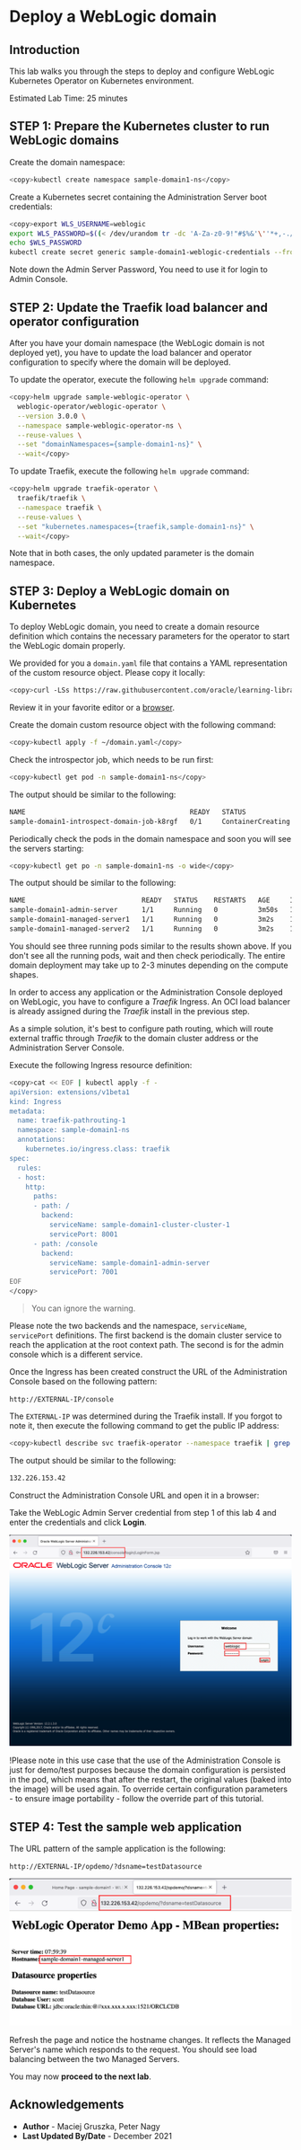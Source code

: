 # Deploy a WebLogic domain

## Introduction

This lab walks you through the steps to deploy and configure WebLogic Kubernetes Operator on Kubernetes environment.

Estimated Lab Time: 25 minutes

## **STEP 1**: Prepare the Kubernetes cluster to run WebLogic domains

Create the domain namespace:
```bash
<copy>kubectl create namespace sample-domain1-ns</copy>
```
Create a Kubernetes secret containing the Administration Server boot credentials:

```bash
<copy>export WLS_USERNAME=weblogic
export WLS_PASSWORD=$((< /dev/urandom tr -dc 'A-Za-z0-9!"#$%&'\''*+,-./:;<=>?@\^_`|~' | head -c10);(date +%S))
echo $WLS_PASSWORD
kubectl create secret generic sample-domain1-weblogic-credentials --from-literal=password=$WLS_PASSWORD --from-literal=username=$WLS_USERNAME -n sample-domain1-ns</copy>
```

Note down the Admin Server Password, You need to use it for login to Admin Console.

## **STEP 2**: Update the Traefik load balancer and operator configuration

After you have your domain namespace (the WebLogic domain is not deployed yet), you have to update the load balancer and operator configuration to specify where the domain will be deployed.

To update the operator, execute the following `helm upgrade` command:
```bash
<copy>helm upgrade sample-weblogic-operator \
  weblogic-operator/weblogic-operator \
  --version 3.0.0 \
  --namespace sample-weblogic-operator-ns \
  --reuse-values \
  --set "domainNamespaces={sample-domain1-ns}" \
  --wait</copy>
```

To update Traefik, execute the following `helm upgrade` command:
```bash
<copy>helm upgrade traefik-operator \
  traefik/traefik \
  --namespace traefik \
  --reuse-values \
  --set "kubernetes.namespaces={traefik,sample-domain1-ns}" \
  --wait</copy>
```
Note that in both cases, the only updated parameter is the domain namespace.

## **STEP 3**: Deploy a WebLogic domain on Kubernetes

To deploy WebLogic domain, you need to create a domain resource definition which contains the necessary parameters for the operator to start the WebLogic domain properly.

We provided for you a `domain.yaml` file that contains a YAML representation of the custom resource object. Please copy it locally:
```bash
<copy>curl -LSs https://raw.githubusercontent.com/oracle/learning-library/master/solutions-library/weblogic-kubernetes/domain.v8.yaml  >~/domain.yaml</copy>
```
Review it in your favorite editor or a [browser](https://github.com/pandey-ankit/weblogic-kubernetes/blob/main/domain.v8.yaml).

Create the domain custom resource object with the following command:
```bash
<copy>kubectl apply -f ~/domain.yaml</copy>
```
Check the introspector job, which needs to be run first:
```bash
<copy>kubectl get pod -n sample-domain1-ns</copy>
```
The output should be similar to the following:
```bash
NAME                                         READY   STATUS              RESTARTS   AGE
sample-domain1-introspect-domain-job-k8rgf   0/1     ContainerCreating   0          12s
```
Periodically check the pods in the domain namespace and soon you will see the servers starting:
```bash
<copy>kubectl get po -n sample-domain1-ns -o wide</copy>
```
The output should be similar to the following:
```bash
NAME                             READY   STATUS    RESTARTS   AGE     IP             NODE         NOMINATED NODE   READINESS GATES
sample-domain1-admin-server      1/1     Running   0          3m50s   10.244.0.133   10.0.10.28   <none>           <none>
sample-domain1-managed-server1   1/1     Running   0          3m2s    10.244.0.135   10.0.10.28   <none>           <none>
sample-domain1-managed-server2   1/1     Running   0          3m2s    10.244.0.134   10.0.10.28   <none>           <none> 
```
You should see three running pods similar to the results shown above. If you don't see all the running pods, wait and then check periodically. The entire domain deployment may take up to 2-3 minutes depending on the compute shapes.

In order to access any application or the Administration Console deployed on WebLogic, you have to configure a *Traefik* Ingress. An OCI load balancer is already assigned during the *Traefik* install in the previous step.

As a simple solution, it's best to configure path routing, which will route external traffic through *Traefik* to the domain cluster address or the Administration Server Console.

Execute the following Ingress resource definition:
```bash
<copy>cat << EOF | kubectl apply -f -
apiVersion: extensions/v1beta1
kind: Ingress
metadata:
  name: traefik-pathrouting-1
  namespace: sample-domain1-ns
  annotations:
    kubernetes.io/ingress.class: traefik
spec:
  rules:
  - host:
    http:
      paths:
      - path: /
        backend:
          serviceName: sample-domain1-cluster-cluster-1
          servicePort: 8001
      - path: /console
        backend:
          serviceName: sample-domain1-admin-server
          servicePort: 7001          
EOF
</copy>
```

> You can ignore the warning.

Please note the two backends and the namespace, `serviceName`, `servicePort` definitions. The first backend is the domain cluster service to reach the application at the root context path. The second is for the admin console which is a different service.

Once the Ingress has been created construct the URL of the Administration Console based on the following pattern:

`http://EXTERNAL-IP/console`

The `EXTERNAL-IP` was determined during the Traefik install. If you forgot to note it, then execute the following command to get the public IP address:
```bash
<copy>kubectl describe svc traefik-operator --namespace traefik | grep Ingress | awk '{print $3}'</copy>
```
The output should be similar to the following:
```bash
132.226.153.42
```
Construct the Administration Console URL and open it in a browser:

Take the WebLogic Admin Server credential from step 1 of this lab 4 and enter the credentials  and click **Login**.

![](images/1.png)

!Please note in this use case that the use of the Administration Console is just for demo/test purposes because the domain configuration is persisted in the pod, which means that after the restart, the original values (baked into the image) will be used again. To override certain configuration parameters - to ensure image portability - follow the override part of this tutorial.

## **STEP 4**: Test the sample web application

The URL pattern of the sample application is the following:

`http://EXTERNAL-IP/opdemo/?dsname=testDatasource`

![](images/2.png)

Refresh the page and notice the hostname changes. It reflects the Managed Server's name which responds to the request. You should see load balancing between the two Managed Servers.

You may now **proceed to the next lab**.

## Acknowledgements
* **Author** - Maciej Gruszka, Peter Nagy
* **Last Updated By/Date** - December 2021
